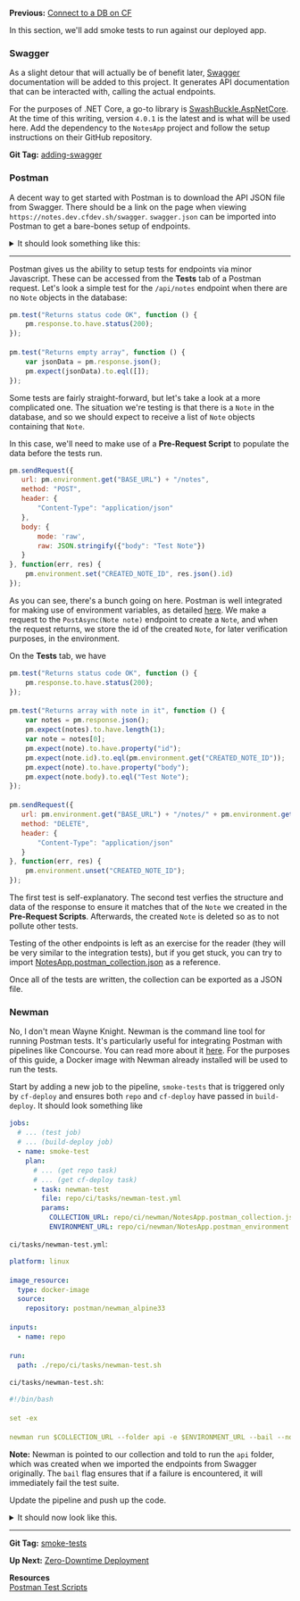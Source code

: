 **Previous:** [Connect to a DB on CF](../Connect-to-a-DB-on-CF)

In this section, we'll add smoke tests to run against our deployed app.

### Swagger

As a slight detour that will actually be of benefit later, [Swagger](https://swagger.io/) documentation will be added to this project. It generates API documentation that can be interacted with, calling the actual endpoints.

For the purposes of .NET Core, a go-to library is [SwashBuckle.AspNetCore](https://github.com/domaindrivendev/Swashbuckle.AspNetCore). At the time of this writing, version `4.0.1` is the latest and is what will be used here. Add the dependency to the `NotesApp` project and follow the setup instructions on their GitHub repository.

**Git Tag:** [adding-swagger](https://github.com/xtreme-steve-elliott/NotesApp/tree/adding-swagger)

### Postman 

A decent way to get started with Postman is to download the API JSON file from Swagger. There should be a link on the page when viewing `https://notes.dev.cfdev.sh/swagger`. `swagger.json` can be imported into Postman to get a bare-bones setup of endpoints.

<details>
    <summary>It should look something like this:</summary
    <a href="continuous-integration--deployment/smoke-tests-postman-import-result.png" target="_blank">
        [[smoke-tests-postman-import-result.png]]
    </a>
</details>

***

Postman gives us the ability to setup tests for endpoints via minor Javascript. These can be accessed from the **Tests** tab of a Postman request. Let's look a simple test for the `/api/notes` endpoint when there are no `Note` objects in the database:
```js
pm.test("Returns status code OK", function () {
    pm.response.to.have.status(200);
});

pm.test("Returns empty array", function () {
    var jsonData = pm.response.json();
    pm.expect(jsonData).to.eql([]);
});
```

Some tests are fairly straight-forward, but let's take a look at a more complicated one. The situation we're testing is that there is a `Note` in the database, and so we should expect to receive a list of `Note` objects containing that `Note`.

In this case, we'll need to make use of a **Pre-Request Script** to populate the data before the tests run.
```js
pm.sendRequest({
   url: pm.environment.get("BASE_URL") + "/notes",
   method: "POST",
   header: {
       "Content-Type": "application/json"
   },
   body: {
       mode: 'raw',
       raw: JSON.stringify({"body": "Test Note"})
   }
}, function(err, res) {
    pm.environment.set("CREATED_NOTE_ID", res.json().id)
});
```
As you can see, there's a bunch going on here. Postman is well integrated for making use of environment variables, as detailed [here](https://www.getpostman.com/docs/v6/postman/environments_and_globals/intro_to_environments_and_globals). We make a request to the `PostAsync(Note note)` endpoint to create a `Note`, and when the request returns, we store the id of the created `Note`, for later verification purposes, in the environment.

On the **Tests** tab, we have
```js
pm.test("Returns status code OK", function () {
    pm.response.to.have.status(200);
});

pm.test("Returns array with note in it", function () {
    var notes = pm.response.json();
    pm.expect(notes).to.have.length(1);
    var note = notes[0];
    pm.expect(note).to.have.property("id");
    pm.expect(note.id).to.eql(pm.environment.get("CREATED_NOTE_ID"));
    pm.expect(note).to.have.property("body");
    pm.expect(note.body).to.eql("Test Note");
});

pm.sendRequest({
   url: pm.environment.get("BASE_URL") + "/notes/" + pm.environment.get("CREATED_NOTE_ID"),
   method: "DELETE",
   header: {
       "Content-Type": "application/json"
   }
}, function(err, res) {
    pm.environment.unset("CREATED_NOTE_ID");
});
```
The first test is self-explanatory. The second test verfies the structure and data of the response to ensure it matches that of the `Note` we created in the **Pre-Request Scripts**. Afterwards, the created `Note` is deleted so as to not pollute other tests.

Testing of the other endpoints is left as an exercise for the reader (they will be very similar to the integration tests), but if you get stuck, you can try to import [NotesApp.postman_collection.json](https://github.com/xtreme-steve-elliott/NotesApp/tree/smoke-tests/ci/newman/NotesApp.postman_collection.json) as a reference.

Once all of the tests are written, the collection can be exported as a JSON file.

### Newman

No, I don't mean Wayne Knight. Newman is the command line tool for running Postman tests. It's particularly useful for integrating Postman with pipelines like Concourse. You can read more about it [here](https://www.getpostman.com/docs/v6/postman/collection_runs/command_line_integration_with_newman). For the purposes of this guide, a Docker image with Newman already installed will be used to run the tests.

Start by adding a new job to the pipeline, `smoke-tests` that is triggered only by `cf-deploy` and ensures both `repo` and `cf-deploy` have passed in `build-deploy`. It should look something like
```yaml
jobs:
  # ... (test job)
  # ... (build-deploy job)
  - name: smoke-test
    plan:
      # ... (get repo task)
      # ... (get cf-deploy task)
      - task: newman-test
        file: repo/ci/tasks/newman-test.yml
        params:
          COLLECTION_URL: repo/ci/newman/NotesApp.postman_collection.json
          ENVIRONMENT_URL: repo/ci/newman/NotesApp.postman_environment.json # An environment has been setup for the tests in the repository
```

`ci/tasks/newman-test.yml`:
```yaml
platform: linux

image_resource:
  type: docker-image
  source:
    repository: postman/newman_alpine33

inputs:
  - name: repo

run:
  path: ./repo/ci/tasks/newman-test.sh
```

`ci/tasks/newman-test.sh`:
```yaml
#!/bin/bash

set -ex

newman run $COLLECTION_URL --folder api -e $ENVIRONMENT_URL --bail --no-color --reporters cli
```
**Note:** Newman is pointed to our collection and told to run the `api` folder, which was created when we imported the endpoints from Swagger originally. The `bail` flag ensures that if a failure is encountered, it will immediately fail the test suite.

Update the pipeline and push up the code.

<details>
  <summary>It should now look like this.</summary>
  <a href="pipeline-smoke-test.png" target="_blank">
    ![pipeline-smoke-test.png](pipeline-smoke-test.png)
  </a>
</details>

***

**Git Tag:** [smoke-tests](https://github.com/xtreme-steve-elliott/NotesApp/tree/smoke-tests)

**Up Next:** [Zero-Downtime Deployment](../Zero-Downtime-Deployment)

**Resources**  
[Postman Test Scripts](https://www.getpostman.com/docs/v6/postman/scripts/test_scripts)
